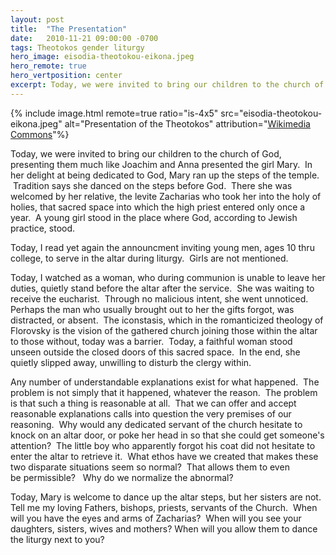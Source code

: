 ```yaml
---
layout: post
title:  "The Presentation"
date:   2010-11-21 09:00:00 -0700
tags: Theotokos gender liturgy
hero_image: eisodia-theotokou-eikona.jpeg
hero_remote: true
hero_vertposition: center
excerpt: Today, we were invited to bring our children to the church of God, presenting them much like Joachim and Anna presented the girl Mary.  In her delight at being dedicated to God, Mary ran up the steps of the temple.  Tradition says she danced on the steps before God.
---
```

{% include image.html remote=true ratio="is-4x5" src="eisodia-theotokou-eikona.jpeg" alt="Presentation of the Theotokos" attribution="<a href='http://en.wikipedia.org/wiki/File:Presentation_of_Virgin_Mary_(icon).jpg'>Wikimedia Commons</a>"%}

<p>Today, we were invited to bring our children to the church of God, presenting them much like Joachim and Anna presented the girl Mary.  In her delight at being dedicated to God, Mary ran up the steps of the temple.  Tradition says she danced on the steps before God.  There she was welcomed by her relative, the levite Zacharias who took her into the holy of holies, that sacred space into which the high priest entered only once a year.  A young girl stood in the place where God, according to Jewish practice, stood.</p>
<p>Today, I read yet again the announcment inviting young men, ages 10 thru college, to serve in the altar during liturgy.  Girls are not mentioned.</p>
<p>Today, I watched as a woman, who during communion is unable to leave her duties, quietly stand before the altar after the service.  She was waiting to receive the eucharist.  Through no malicious intent, she went unnoticed.  Perhaps the man who usually brought out to her the gifts forgot, was distracted, or absent.  The iconstasis, which in the romanticized theology of Florovsky is the vision of the gathered church joining those within the altar to those without, today was a barrier.  Today, a faithful woman stood unseen outside the closed doors of this sacred space.  In the end, she quietly slipped away, unwilling to disturb the clergy within.</p>
<p>Any number of understandable explanations exist for what happened.  The problem is not simply that it happened, whatever the reason.  The problem is that such a thing is reasonable at all.  That we can offer and accept reasonable explanations calls into question the very premises of our reasoning.  Why would any dedicated servant of the church hesitate to knock on an altar door, or poke her head in so that she could get someone's attention?  The little boy who apparently forgot his coat did not hesitate to enter the altar to retrieve it.  What ethos have we created that makes these two disparate situations seem so normal?  That allows them to even be permissible?   Why do we normalize the abnormal?</p>
<p>Today, Mary is welcome to dance up the altar steps, but her sisters are not.  Tell me my loving Fathers, bishops, priests, servants of the Church.  When will you have the eyes and arms of Zacharias?  When will you see your daughters, sisters, wives and mothers? When will you allow them to dance the liturgy next to you?</p>
